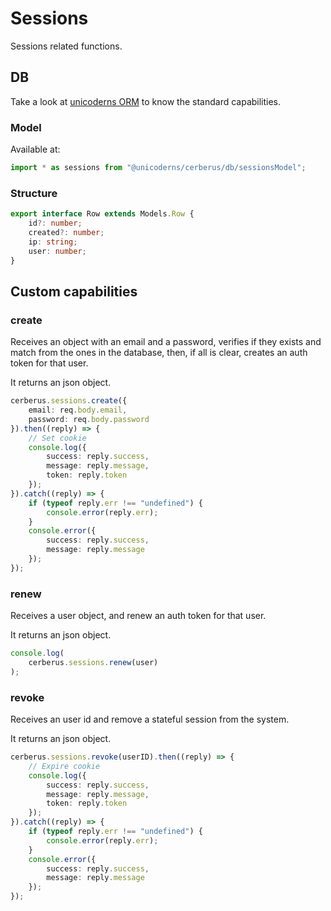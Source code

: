 # Sessions

Sessions related functions.

## DB

Take a look at [unicoderns ORM](http://unicoderns.com/docs/ORM/) to know the standard capabilities.

### Model

Available at:

```typescript
import * as sessions from "@unicoderns/cerberus/db/sessionsModel";
```

### Structure

```typescript
export interface Row extends Models.Row {
    id?: number;
    created?: number;
    ip: string;
    user: number;
}
```

## Custom capabilities

### create

Receives an object with an email and a password, verifies if they exists and match from the ones in the database, then, if all is clear, creates an auth token for that user.

It returns an json object.

```typescript
cerberus.sessions.create({
    email: req.body.email,
    password: req.body.password
}).then((reply) => {
    // Set cookie
    console.log({
        success: reply.success,
        message: reply.message,
        token: reply.token
    });
}).catch((reply) => {
    if (typeof reply.err !== "undefined") {
        console.error(reply.err);
    }
    console.error({
        success: reply.success,
        message: reply.message
    });
});
```

### renew

Receives a user object, and renew an auth token for that user.

It returns an json object.

```typescript
console.log(
    cerberus.sessions.renew(user)
);
```

### revoke

Receives an user id and remove a stateful session from the system.

It returns an json object.

```typescript
cerberus.sessions.revoke(userID).then((reply) => {
    // Expire cookie
    console.log({
        success: reply.success,
        message: reply.message,
        token: reply.token
    });
}).catch((reply) => {
    if (typeof reply.err !== "undefined") {
        console.error(reply.err);
    }
    console.error({
        success: reply.success,
        message: reply.message
    });
});
```
